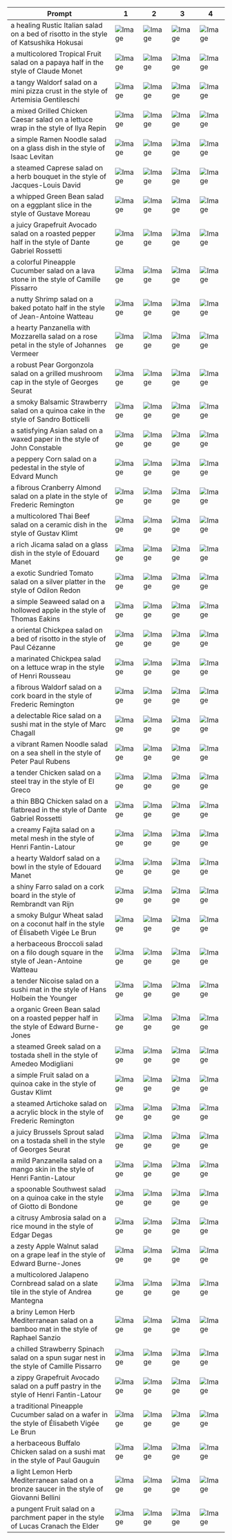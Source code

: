 | Prompt | 1 | 2 | 3 | 4 |
|-|-|-|-|-|
| a healing Rustic Italian salad on a bed of risotto in the style of Katsushika Hokusai | ![Image](https://salad-benchmark-public-assets.s3.us-east-2.amazonaws.com/sdxl/e8084e38-63ae-4193-9679-548e57397d73-0.jpg) | ![Image](https://salad-benchmark-public-assets.s3.us-east-2.amazonaws.com/sdxl/e8084e38-63ae-4193-9679-548e57397d73-1.jpg) | ![Image](https://salad-benchmark-public-assets.s3.us-east-2.amazonaws.com/sdxl/e8084e38-63ae-4193-9679-548e57397d73-2.jpg) | ![Image](https://salad-benchmark-public-assets.s3.us-east-2.amazonaws.com/sdxl/e8084e38-63ae-4193-9679-548e57397d73-3.jpg) |
| a multicolored Tropical Fruit salad on a papaya half in the style of Claude Monet | ![Image](https://salad-benchmark-public-assets.s3.us-east-2.amazonaws.com/sdxl/2128866f-769f-44a1-9f1a-23648eaf1528-0.jpg) | ![Image](https://salad-benchmark-public-assets.s3.us-east-2.amazonaws.com/sdxl/2128866f-769f-44a1-9f1a-23648eaf1528-1.jpg) | ![Image](https://salad-benchmark-public-assets.s3.us-east-2.amazonaws.com/sdxl/2128866f-769f-44a1-9f1a-23648eaf1528-2.jpg) | ![Image](https://salad-benchmark-public-assets.s3.us-east-2.amazonaws.com/sdxl/2128866f-769f-44a1-9f1a-23648eaf1528-3.jpg) |
| a tangy Waldorf salad on a mini pizza crust in the style of Artemisia Gentileschi | ![Image](https://salad-benchmark-public-assets.s3.us-east-2.amazonaws.com/sdxl/80bf41a0-9c83-46c1-980a-757f3e823797-0.jpg) | ![Image](https://salad-benchmark-public-assets.s3.us-east-2.amazonaws.com/sdxl/80bf41a0-9c83-46c1-980a-757f3e823797-1.jpg) | ![Image](https://salad-benchmark-public-assets.s3.us-east-2.amazonaws.com/sdxl/80bf41a0-9c83-46c1-980a-757f3e823797-2.jpg) | ![Image](https://salad-benchmark-public-assets.s3.us-east-2.amazonaws.com/sdxl/80bf41a0-9c83-46c1-980a-757f3e823797-3.jpg) |
| a mixed Grilled Chicken Caesar salad on a lettuce wrap in the style of Ilya Repin | ![Image](https://salad-benchmark-public-assets.s3.us-east-2.amazonaws.com/sdxl/7bbbc520-bab7-4dfd-a879-d59388a2a423-0.jpg) | ![Image](https://salad-benchmark-public-assets.s3.us-east-2.amazonaws.com/sdxl/7bbbc520-bab7-4dfd-a879-d59388a2a423-1.jpg) | ![Image](https://salad-benchmark-public-assets.s3.us-east-2.amazonaws.com/sdxl/7bbbc520-bab7-4dfd-a879-d59388a2a423-2.jpg) | ![Image](https://salad-benchmark-public-assets.s3.us-east-2.amazonaws.com/sdxl/7bbbc520-bab7-4dfd-a879-d59388a2a423-3.jpg) |
| a simple Ramen Noodle salad on a glass dish in the style of Isaac Levitan | ![Image](https://salad-benchmark-public-assets.s3.us-east-2.amazonaws.com/sdxl/2a7f9d22-235f-40f6-952b-d7139cd090a6-0.jpg) | ![Image](https://salad-benchmark-public-assets.s3.us-east-2.amazonaws.com/sdxl/2a7f9d22-235f-40f6-952b-d7139cd090a6-1.jpg) | ![Image](https://salad-benchmark-public-assets.s3.us-east-2.amazonaws.com/sdxl/2a7f9d22-235f-40f6-952b-d7139cd090a6-2.jpg) | ![Image](https://salad-benchmark-public-assets.s3.us-east-2.amazonaws.com/sdxl/2a7f9d22-235f-40f6-952b-d7139cd090a6-3.jpg) |
| a steamed Caprese salad on a herb bouquet in the style of Jacques-Louis David | ![Image](https://salad-benchmark-public-assets.s3.us-east-2.amazonaws.com/sdxl/e8a61b0b-8cb8-49b5-b860-f597617adf6b-0.jpg) | ![Image](https://salad-benchmark-public-assets.s3.us-east-2.amazonaws.com/sdxl/e8a61b0b-8cb8-49b5-b860-f597617adf6b-1.jpg) | ![Image](https://salad-benchmark-public-assets.s3.us-east-2.amazonaws.com/sdxl/e8a61b0b-8cb8-49b5-b860-f597617adf6b-2.jpg) | ![Image](https://salad-benchmark-public-assets.s3.us-east-2.amazonaws.com/sdxl/e8a61b0b-8cb8-49b5-b860-f597617adf6b-3.jpg) |
| a whipped Green Bean salad on a eggplant slice in the style of Gustave Moreau | ![Image](https://salad-benchmark-public-assets.s3.us-east-2.amazonaws.com/sdxl/b0ad777b-e81a-4d13-96ae-5281d0a55081-0.jpg) | ![Image](https://salad-benchmark-public-assets.s3.us-east-2.amazonaws.com/sdxl/b0ad777b-e81a-4d13-96ae-5281d0a55081-1.jpg) | ![Image](https://salad-benchmark-public-assets.s3.us-east-2.amazonaws.com/sdxl/b0ad777b-e81a-4d13-96ae-5281d0a55081-2.jpg) | ![Image](https://salad-benchmark-public-assets.s3.us-east-2.amazonaws.com/sdxl/b0ad777b-e81a-4d13-96ae-5281d0a55081-3.jpg) |
| a juicy Grapefruit Avocado salad on a roasted pepper half in the style of Dante Gabriel Rossetti | ![Image](https://salad-benchmark-public-assets.s3.us-east-2.amazonaws.com/sdxl/fc38c227-04f3-479b-9e56-3c088e622529-0.jpg) | ![Image](https://salad-benchmark-public-assets.s3.us-east-2.amazonaws.com/sdxl/fc38c227-04f3-479b-9e56-3c088e622529-1.jpg) | ![Image](https://salad-benchmark-public-assets.s3.us-east-2.amazonaws.com/sdxl/fc38c227-04f3-479b-9e56-3c088e622529-2.jpg) | ![Image](https://salad-benchmark-public-assets.s3.us-east-2.amazonaws.com/sdxl/fc38c227-04f3-479b-9e56-3c088e622529-3.jpg) |
| a colorful Pineapple Cucumber salad on a lava stone in the style of Camille Pissarro | ![Image](https://salad-benchmark-public-assets.s3.us-east-2.amazonaws.com/sdxl/0a5d767c-3be2-4b05-ab80-2be496cd4fcf-0.jpg) | ![Image](https://salad-benchmark-public-assets.s3.us-east-2.amazonaws.com/sdxl/0a5d767c-3be2-4b05-ab80-2be496cd4fcf-1.jpg) | ![Image](https://salad-benchmark-public-assets.s3.us-east-2.amazonaws.com/sdxl/0a5d767c-3be2-4b05-ab80-2be496cd4fcf-2.jpg) | ![Image](https://salad-benchmark-public-assets.s3.us-east-2.amazonaws.com/sdxl/0a5d767c-3be2-4b05-ab80-2be496cd4fcf-3.jpg) |
| a nutty Shrimp salad on a baked potato half in the style of Jean-Antoine Watteau | ![Image](https://salad-benchmark-public-assets.s3.us-east-2.amazonaws.com/sdxl/da64ccef-a80d-4eb7-ba9c-da934c224b13-0.jpg) | ![Image](https://salad-benchmark-public-assets.s3.us-east-2.amazonaws.com/sdxl/da64ccef-a80d-4eb7-ba9c-da934c224b13-1.jpg) | ![Image](https://salad-benchmark-public-assets.s3.us-east-2.amazonaws.com/sdxl/da64ccef-a80d-4eb7-ba9c-da934c224b13-2.jpg) | ![Image](https://salad-benchmark-public-assets.s3.us-east-2.amazonaws.com/sdxl/da64ccef-a80d-4eb7-ba9c-da934c224b13-3.jpg) |
| a hearty Panzanella with Mozzarella salad on a rose petal in the style of Johannes Vermeer | ![Image](https://salad-benchmark-public-assets.s3.us-east-2.amazonaws.com/sdxl/9bf16bb9-429f-403a-88e7-d5ec8047f986-0.jpg) | ![Image](https://salad-benchmark-public-assets.s3.us-east-2.amazonaws.com/sdxl/9bf16bb9-429f-403a-88e7-d5ec8047f986-1.jpg) | ![Image](https://salad-benchmark-public-assets.s3.us-east-2.amazonaws.com/sdxl/9bf16bb9-429f-403a-88e7-d5ec8047f986-2.jpg) | ![Image](https://salad-benchmark-public-assets.s3.us-east-2.amazonaws.com/sdxl/9bf16bb9-429f-403a-88e7-d5ec8047f986-3.jpg) |
| a robust Pear Gorgonzola salad on a grilled mushroom cap in the style of Georges Seurat | ![Image](https://salad-benchmark-public-assets.s3.us-east-2.amazonaws.com/sdxl/9481e5b3-005d-4269-802a-b6496159cc34-0.jpg) | ![Image](https://salad-benchmark-public-assets.s3.us-east-2.amazonaws.com/sdxl/9481e5b3-005d-4269-802a-b6496159cc34-1.jpg) | ![Image](https://salad-benchmark-public-assets.s3.us-east-2.amazonaws.com/sdxl/9481e5b3-005d-4269-802a-b6496159cc34-2.jpg) | ![Image](https://salad-benchmark-public-assets.s3.us-east-2.amazonaws.com/sdxl/9481e5b3-005d-4269-802a-b6496159cc34-3.jpg) |
| a smoky Balsamic Strawberry salad on a quinoa cake in the style of Sandro Botticelli | ![Image](https://salad-benchmark-public-assets.s3.us-east-2.amazonaws.com/sdxl/19675e3a-2a51-4452-91d3-af05afd5b9ae-0.jpg) | ![Image](https://salad-benchmark-public-assets.s3.us-east-2.amazonaws.com/sdxl/19675e3a-2a51-4452-91d3-af05afd5b9ae-1.jpg) | ![Image](https://salad-benchmark-public-assets.s3.us-east-2.amazonaws.com/sdxl/19675e3a-2a51-4452-91d3-af05afd5b9ae-2.jpg) | ![Image](https://salad-benchmark-public-assets.s3.us-east-2.amazonaws.com/sdxl/19675e3a-2a51-4452-91d3-af05afd5b9ae-3.jpg) |
| a satisfying Asian salad on a waxed paper in the style of John Constable | ![Image](https://salad-benchmark-public-assets.s3.us-east-2.amazonaws.com/sdxl/76de8dea-2c2a-4c46-a5a7-e7dba61a738a-0.jpg) | ![Image](https://salad-benchmark-public-assets.s3.us-east-2.amazonaws.com/sdxl/76de8dea-2c2a-4c46-a5a7-e7dba61a738a-1.jpg) | ![Image](https://salad-benchmark-public-assets.s3.us-east-2.amazonaws.com/sdxl/76de8dea-2c2a-4c46-a5a7-e7dba61a738a-2.jpg) | ![Image](https://salad-benchmark-public-assets.s3.us-east-2.amazonaws.com/sdxl/76de8dea-2c2a-4c46-a5a7-e7dba61a738a-3.jpg) |
| a peppery Corn salad on a pedestal in the style of Edvard Munch | ![Image](https://salad-benchmark-public-assets.s3.us-east-2.amazonaws.com/sdxl/d64ea848-9c95-4ec6-ba09-89f6ee6ef42b-0.jpg) | ![Image](https://salad-benchmark-public-assets.s3.us-east-2.amazonaws.com/sdxl/d64ea848-9c95-4ec6-ba09-89f6ee6ef42b-1.jpg) | ![Image](https://salad-benchmark-public-assets.s3.us-east-2.amazonaws.com/sdxl/d64ea848-9c95-4ec6-ba09-89f6ee6ef42b-2.jpg) | ![Image](https://salad-benchmark-public-assets.s3.us-east-2.amazonaws.com/sdxl/d64ea848-9c95-4ec6-ba09-89f6ee6ef42b-3.jpg) |
| a fibrous Cranberry Almond salad on a plate in the style of Frederic Remington | ![Image](https://salad-benchmark-public-assets.s3.us-east-2.amazonaws.com/sdxl/5ea9e7de-04e4-4443-bc80-21fba36df36d-0.jpg) | ![Image](https://salad-benchmark-public-assets.s3.us-east-2.amazonaws.com/sdxl/5ea9e7de-04e4-4443-bc80-21fba36df36d-1.jpg) | ![Image](https://salad-benchmark-public-assets.s3.us-east-2.amazonaws.com/sdxl/5ea9e7de-04e4-4443-bc80-21fba36df36d-2.jpg) | ![Image](https://salad-benchmark-public-assets.s3.us-east-2.amazonaws.com/sdxl/5ea9e7de-04e4-4443-bc80-21fba36df36d-3.jpg) |
| a multicolored Thai Beef salad on a ceramic dish in the style of Gustav Klimt | ![Image](https://salad-benchmark-public-assets.s3.us-east-2.amazonaws.com/sdxl/daa5e750-0506-4eed-91a4-a109ac013a48-0.jpg) | ![Image](https://salad-benchmark-public-assets.s3.us-east-2.amazonaws.com/sdxl/daa5e750-0506-4eed-91a4-a109ac013a48-1.jpg) | ![Image](https://salad-benchmark-public-assets.s3.us-east-2.amazonaws.com/sdxl/daa5e750-0506-4eed-91a4-a109ac013a48-2.jpg) | ![Image](https://salad-benchmark-public-assets.s3.us-east-2.amazonaws.com/sdxl/daa5e750-0506-4eed-91a4-a109ac013a48-3.jpg) |
| a rich Jicama salad on a glass dish in the style of Edouard Manet | ![Image](https://salad-benchmark-public-assets.s3.us-east-2.amazonaws.com/sdxl/b435a1c6-60a4-4554-bc80-77a58bfb3b9e-0.jpg) | ![Image](https://salad-benchmark-public-assets.s3.us-east-2.amazonaws.com/sdxl/b435a1c6-60a4-4554-bc80-77a58bfb3b9e-1.jpg) | ![Image](https://salad-benchmark-public-assets.s3.us-east-2.amazonaws.com/sdxl/b435a1c6-60a4-4554-bc80-77a58bfb3b9e-2.jpg) | ![Image](https://salad-benchmark-public-assets.s3.us-east-2.amazonaws.com/sdxl/b435a1c6-60a4-4554-bc80-77a58bfb3b9e-3.jpg) |
| a exotic Sundried Tomato salad on a silver platter in the style of Odilon Redon | ![Image](https://salad-benchmark-public-assets.s3.us-east-2.amazonaws.com/sdxl/71a7dcda-f1bc-44e9-814a-2d733a5a3eee-0.jpg) | ![Image](https://salad-benchmark-public-assets.s3.us-east-2.amazonaws.com/sdxl/71a7dcda-f1bc-44e9-814a-2d733a5a3eee-1.jpg) | ![Image](https://salad-benchmark-public-assets.s3.us-east-2.amazonaws.com/sdxl/71a7dcda-f1bc-44e9-814a-2d733a5a3eee-2.jpg) | ![Image](https://salad-benchmark-public-assets.s3.us-east-2.amazonaws.com/sdxl/71a7dcda-f1bc-44e9-814a-2d733a5a3eee-3.jpg) |
| a simple Seaweed salad on a hollowed apple in the style of Thomas Eakins | ![Image](https://salad-benchmark-public-assets.s3.us-east-2.amazonaws.com/sdxl/a7e77b89-669e-4000-8344-15ea4e8ce145-0.jpg) | ![Image](https://salad-benchmark-public-assets.s3.us-east-2.amazonaws.com/sdxl/a7e77b89-669e-4000-8344-15ea4e8ce145-1.jpg) | ![Image](https://salad-benchmark-public-assets.s3.us-east-2.amazonaws.com/sdxl/a7e77b89-669e-4000-8344-15ea4e8ce145-2.jpg) | ![Image](https://salad-benchmark-public-assets.s3.us-east-2.amazonaws.com/sdxl/a7e77b89-669e-4000-8344-15ea4e8ce145-3.jpg) |
| a oriental Chickpea salad on a bed of risotto in the style of Paul Cézanne | ![Image](https://salad-benchmark-public-assets.s3.us-east-2.amazonaws.com/sdxl/9de3ddfa-a2bc-4eaa-991c-a2a83c58384e-0.jpg) | ![Image](https://salad-benchmark-public-assets.s3.us-east-2.amazonaws.com/sdxl/9de3ddfa-a2bc-4eaa-991c-a2a83c58384e-1.jpg) | ![Image](https://salad-benchmark-public-assets.s3.us-east-2.amazonaws.com/sdxl/9de3ddfa-a2bc-4eaa-991c-a2a83c58384e-2.jpg) | ![Image](https://salad-benchmark-public-assets.s3.us-east-2.amazonaws.com/sdxl/9de3ddfa-a2bc-4eaa-991c-a2a83c58384e-3.jpg) |
| a marinated Chickpea salad on a lettuce wrap in the style of Henri Rousseau | ![Image](https://salad-benchmark-public-assets.s3.us-east-2.amazonaws.com/sdxl/5a4a5b18-8831-4266-bce2-dd2881b7ecff-0.jpg) | ![Image](https://salad-benchmark-public-assets.s3.us-east-2.amazonaws.com/sdxl/5a4a5b18-8831-4266-bce2-dd2881b7ecff-1.jpg) | ![Image](https://salad-benchmark-public-assets.s3.us-east-2.amazonaws.com/sdxl/5a4a5b18-8831-4266-bce2-dd2881b7ecff-2.jpg) | ![Image](https://salad-benchmark-public-assets.s3.us-east-2.amazonaws.com/sdxl/5a4a5b18-8831-4266-bce2-dd2881b7ecff-3.jpg) |
| a fibrous Waldorf salad on a cork board in the style of Frederic Remington | ![Image](https://salad-benchmark-public-assets.s3.us-east-2.amazonaws.com/sdxl/ff68d431-a358-47f7-9275-9668d0e8fa20-0.jpg) | ![Image](https://salad-benchmark-public-assets.s3.us-east-2.amazonaws.com/sdxl/ff68d431-a358-47f7-9275-9668d0e8fa20-1.jpg) | ![Image](https://salad-benchmark-public-assets.s3.us-east-2.amazonaws.com/sdxl/ff68d431-a358-47f7-9275-9668d0e8fa20-2.jpg) | ![Image](https://salad-benchmark-public-assets.s3.us-east-2.amazonaws.com/sdxl/ff68d431-a358-47f7-9275-9668d0e8fa20-3.jpg) |
| a delectable Rice salad on a sushi mat in the style of Marc Chagall | ![Image](https://salad-benchmark-public-assets.s3.us-east-2.amazonaws.com/sdxl/dbd13767-c0f3-4cce-9494-cec8f82674e3-0.jpg) | ![Image](https://salad-benchmark-public-assets.s3.us-east-2.amazonaws.com/sdxl/dbd13767-c0f3-4cce-9494-cec8f82674e3-1.jpg) | ![Image](https://salad-benchmark-public-assets.s3.us-east-2.amazonaws.com/sdxl/dbd13767-c0f3-4cce-9494-cec8f82674e3-2.jpg) | ![Image](https://salad-benchmark-public-assets.s3.us-east-2.amazonaws.com/sdxl/dbd13767-c0f3-4cce-9494-cec8f82674e3-3.jpg) |
| a vibrant Ramen Noodle salad on a sea shell in the style of Peter Paul Rubens | ![Image](https://salad-benchmark-public-assets.s3.us-east-2.amazonaws.com/sdxl/c569da44-b65e-4ff8-b029-11256eac3630-0.jpg) | ![Image](https://salad-benchmark-public-assets.s3.us-east-2.amazonaws.com/sdxl/c569da44-b65e-4ff8-b029-11256eac3630-1.jpg) | ![Image](https://salad-benchmark-public-assets.s3.us-east-2.amazonaws.com/sdxl/c569da44-b65e-4ff8-b029-11256eac3630-2.jpg) | ![Image](https://salad-benchmark-public-assets.s3.us-east-2.amazonaws.com/sdxl/c569da44-b65e-4ff8-b029-11256eac3630-3.jpg) |
| a tender Chicken salad on a steel tray in the style of El Greco | ![Image](https://salad-benchmark-public-assets.s3.us-east-2.amazonaws.com/sdxl/129de483-4bf4-4048-85aa-bdf9f184ca2d-0.jpg) | ![Image](https://salad-benchmark-public-assets.s3.us-east-2.amazonaws.com/sdxl/129de483-4bf4-4048-85aa-bdf9f184ca2d-1.jpg) | ![Image](https://salad-benchmark-public-assets.s3.us-east-2.amazonaws.com/sdxl/129de483-4bf4-4048-85aa-bdf9f184ca2d-2.jpg) | ![Image](https://salad-benchmark-public-assets.s3.us-east-2.amazonaws.com/sdxl/129de483-4bf4-4048-85aa-bdf9f184ca2d-3.jpg) |
| a thin BBQ Chicken salad on a flatbread in the style of Dante Gabriel Rossetti | ![Image](https://salad-benchmark-public-assets.s3.us-east-2.amazonaws.com/sdxl/916d07d0-559c-4227-ad49-4c49294ad47b-0.jpg) | ![Image](https://salad-benchmark-public-assets.s3.us-east-2.amazonaws.com/sdxl/916d07d0-559c-4227-ad49-4c49294ad47b-1.jpg) | ![Image](https://salad-benchmark-public-assets.s3.us-east-2.amazonaws.com/sdxl/916d07d0-559c-4227-ad49-4c49294ad47b-2.jpg) | ![Image](https://salad-benchmark-public-assets.s3.us-east-2.amazonaws.com/sdxl/916d07d0-559c-4227-ad49-4c49294ad47b-3.jpg) |
| a creamy Fajita salad on a metal mesh in the style of Henri Fantin-Latour | ![Image](https://salad-benchmark-public-assets.s3.us-east-2.amazonaws.com/sdxl/37e18670-2008-448a-9eb9-45635c89ab59-0.jpg) | ![Image](https://salad-benchmark-public-assets.s3.us-east-2.amazonaws.com/sdxl/37e18670-2008-448a-9eb9-45635c89ab59-1.jpg) | ![Image](https://salad-benchmark-public-assets.s3.us-east-2.amazonaws.com/sdxl/37e18670-2008-448a-9eb9-45635c89ab59-2.jpg) | ![Image](https://salad-benchmark-public-assets.s3.us-east-2.amazonaws.com/sdxl/37e18670-2008-448a-9eb9-45635c89ab59-3.jpg) |
| a hearty Waldorf salad on a bowl in the style of Edouard Manet | ![Image](https://salad-benchmark-public-assets.s3.us-east-2.amazonaws.com/sdxl/ac692be9-beab-4d97-b6fb-fb672fedeed2-0.jpg) | ![Image](https://salad-benchmark-public-assets.s3.us-east-2.amazonaws.com/sdxl/ac692be9-beab-4d97-b6fb-fb672fedeed2-1.jpg) | ![Image](https://salad-benchmark-public-assets.s3.us-east-2.amazonaws.com/sdxl/ac692be9-beab-4d97-b6fb-fb672fedeed2-2.jpg) | ![Image](https://salad-benchmark-public-assets.s3.us-east-2.amazonaws.com/sdxl/ac692be9-beab-4d97-b6fb-fb672fedeed2-3.jpg) |
| a shiny Farro salad on a cork board in the style of Rembrandt van Rijn | ![Image](https://salad-benchmark-public-assets.s3.us-east-2.amazonaws.com/sdxl/9e2af522-b5db-417f-b470-fa17683dbd6c-0.jpg) | ![Image](https://salad-benchmark-public-assets.s3.us-east-2.amazonaws.com/sdxl/9e2af522-b5db-417f-b470-fa17683dbd6c-1.jpg) | ![Image](https://salad-benchmark-public-assets.s3.us-east-2.amazonaws.com/sdxl/9e2af522-b5db-417f-b470-fa17683dbd6c-2.jpg) | ![Image](https://salad-benchmark-public-assets.s3.us-east-2.amazonaws.com/sdxl/9e2af522-b5db-417f-b470-fa17683dbd6c-3.jpg) |
| a smoky Bulgur Wheat salad on a coconut half in the style of Élisabeth Vigée Le Brun | ![Image](https://salad-benchmark-public-assets.s3.us-east-2.amazonaws.com/sdxl/ea580d9c-51ea-4cfb-b591-3f17f0d4b11e-0.jpg) | ![Image](https://salad-benchmark-public-assets.s3.us-east-2.amazonaws.com/sdxl/ea580d9c-51ea-4cfb-b591-3f17f0d4b11e-1.jpg) | ![Image](https://salad-benchmark-public-assets.s3.us-east-2.amazonaws.com/sdxl/ea580d9c-51ea-4cfb-b591-3f17f0d4b11e-2.jpg) | ![Image](https://salad-benchmark-public-assets.s3.us-east-2.amazonaws.com/sdxl/ea580d9c-51ea-4cfb-b591-3f17f0d4b11e-3.jpg) |
| a herbaceous Broccoli salad on a filo dough square in the style of Jean-Antoine Watteau | ![Image](https://salad-benchmark-public-assets.s3.us-east-2.amazonaws.com/sdxl/ff0e7792-56bc-48d8-b739-d95038d308b7-0.jpg) | ![Image](https://salad-benchmark-public-assets.s3.us-east-2.amazonaws.com/sdxl/ff0e7792-56bc-48d8-b739-d95038d308b7-1.jpg) | ![Image](https://salad-benchmark-public-assets.s3.us-east-2.amazonaws.com/sdxl/ff0e7792-56bc-48d8-b739-d95038d308b7-2.jpg) | ![Image](https://salad-benchmark-public-assets.s3.us-east-2.amazonaws.com/sdxl/ff0e7792-56bc-48d8-b739-d95038d308b7-3.jpg) |
| a tender Nicoise salad on a sushi mat in the style of Hans Holbein the Younger | ![Image](https://salad-benchmark-public-assets.s3.us-east-2.amazonaws.com/sdxl/50eae992-fa8f-462f-8090-aed8ce681841-0.jpg) | ![Image](https://salad-benchmark-public-assets.s3.us-east-2.amazonaws.com/sdxl/50eae992-fa8f-462f-8090-aed8ce681841-1.jpg) | ![Image](https://salad-benchmark-public-assets.s3.us-east-2.amazonaws.com/sdxl/50eae992-fa8f-462f-8090-aed8ce681841-2.jpg) | ![Image](https://salad-benchmark-public-assets.s3.us-east-2.amazonaws.com/sdxl/50eae992-fa8f-462f-8090-aed8ce681841-3.jpg) |
| a organic Green Bean salad on a roasted pepper half in the style of Edward Burne-Jones | ![Image](https://salad-benchmark-public-assets.s3.us-east-2.amazonaws.com/sdxl/fc9e7174-99ca-42af-9d5a-575568bef9af-0.jpg) | ![Image](https://salad-benchmark-public-assets.s3.us-east-2.amazonaws.com/sdxl/fc9e7174-99ca-42af-9d5a-575568bef9af-1.jpg) | ![Image](https://salad-benchmark-public-assets.s3.us-east-2.amazonaws.com/sdxl/fc9e7174-99ca-42af-9d5a-575568bef9af-2.jpg) | ![Image](https://salad-benchmark-public-assets.s3.us-east-2.amazonaws.com/sdxl/fc9e7174-99ca-42af-9d5a-575568bef9af-3.jpg) |
| a steamed Greek salad on a tostada shell in the style of Amedeo Modigliani | ![Image](https://salad-benchmark-public-assets.s3.us-east-2.amazonaws.com/sdxl/013d1c2e-cb5a-4156-a3d7-7d9bc3a6f941-0.jpg) | ![Image](https://salad-benchmark-public-assets.s3.us-east-2.amazonaws.com/sdxl/013d1c2e-cb5a-4156-a3d7-7d9bc3a6f941-1.jpg) | ![Image](https://salad-benchmark-public-assets.s3.us-east-2.amazonaws.com/sdxl/013d1c2e-cb5a-4156-a3d7-7d9bc3a6f941-2.jpg) | ![Image](https://salad-benchmark-public-assets.s3.us-east-2.amazonaws.com/sdxl/013d1c2e-cb5a-4156-a3d7-7d9bc3a6f941-3.jpg) |
| a simple Fruit salad on a quinoa cake in the style of Gustav Klimt | ![Image](https://salad-benchmark-public-assets.s3.us-east-2.amazonaws.com/sdxl/ca813cfb-7f0f-40b1-afa1-d0ae15113064-0.jpg) | ![Image](https://salad-benchmark-public-assets.s3.us-east-2.amazonaws.com/sdxl/ca813cfb-7f0f-40b1-afa1-d0ae15113064-1.jpg) | ![Image](https://salad-benchmark-public-assets.s3.us-east-2.amazonaws.com/sdxl/ca813cfb-7f0f-40b1-afa1-d0ae15113064-2.jpg) | ![Image](https://salad-benchmark-public-assets.s3.us-east-2.amazonaws.com/sdxl/ca813cfb-7f0f-40b1-afa1-d0ae15113064-3.jpg) |
| a steamed Artichoke salad on a acrylic block in the style of Frederic Remington | ![Image](https://salad-benchmark-public-assets.s3.us-east-2.amazonaws.com/sdxl/105e804a-39e7-4689-a4ec-6bd0e6ff32fc-0.jpg) | ![Image](https://salad-benchmark-public-assets.s3.us-east-2.amazonaws.com/sdxl/105e804a-39e7-4689-a4ec-6bd0e6ff32fc-1.jpg) | ![Image](https://salad-benchmark-public-assets.s3.us-east-2.amazonaws.com/sdxl/105e804a-39e7-4689-a4ec-6bd0e6ff32fc-2.jpg) | ![Image](https://salad-benchmark-public-assets.s3.us-east-2.amazonaws.com/sdxl/105e804a-39e7-4689-a4ec-6bd0e6ff32fc-3.jpg) |
| a juicy Brussels Sprout salad on a tostada shell in the style of Georges Seurat | ![Image](https://salad-benchmark-public-assets.s3.us-east-2.amazonaws.com/sdxl/70a55f66-6a99-4f41-988a-bf69ffca1d24-0.jpg) | ![Image](https://salad-benchmark-public-assets.s3.us-east-2.amazonaws.com/sdxl/70a55f66-6a99-4f41-988a-bf69ffca1d24-1.jpg) | ![Image](https://salad-benchmark-public-assets.s3.us-east-2.amazonaws.com/sdxl/70a55f66-6a99-4f41-988a-bf69ffca1d24-2.jpg) | ![Image](https://salad-benchmark-public-assets.s3.us-east-2.amazonaws.com/sdxl/70a55f66-6a99-4f41-988a-bf69ffca1d24-3.jpg) |
| a mild Panzanella salad on a mango skin in the style of Henri Fantin-Latour | ![Image](https://salad-benchmark-public-assets.s3.us-east-2.amazonaws.com/sdxl/ee624f60-e888-4384-9d7f-cc9f93892966-0.jpg) | ![Image](https://salad-benchmark-public-assets.s3.us-east-2.amazonaws.com/sdxl/ee624f60-e888-4384-9d7f-cc9f93892966-1.jpg) | ![Image](https://salad-benchmark-public-assets.s3.us-east-2.amazonaws.com/sdxl/ee624f60-e888-4384-9d7f-cc9f93892966-2.jpg) | ![Image](https://salad-benchmark-public-assets.s3.us-east-2.amazonaws.com/sdxl/ee624f60-e888-4384-9d7f-cc9f93892966-3.jpg) |
| a spoonable Southwest salad on a quinoa cake in the style of Giotto di Bondone | ![Image](https://salad-benchmark-public-assets.s3.us-east-2.amazonaws.com/sdxl/d7fcd8fc-05f4-41bb-8bfb-2909c8ac68d1-0.jpg) | ![Image](https://salad-benchmark-public-assets.s3.us-east-2.amazonaws.com/sdxl/d7fcd8fc-05f4-41bb-8bfb-2909c8ac68d1-1.jpg) | ![Image](https://salad-benchmark-public-assets.s3.us-east-2.amazonaws.com/sdxl/d7fcd8fc-05f4-41bb-8bfb-2909c8ac68d1-2.jpg) | ![Image](https://salad-benchmark-public-assets.s3.us-east-2.amazonaws.com/sdxl/d7fcd8fc-05f4-41bb-8bfb-2909c8ac68d1-3.jpg) |
| a citrusy Ambrosia salad on a rice mound in the style of Edgar Degas | ![Image](https://salad-benchmark-public-assets.s3.us-east-2.amazonaws.com/sdxl/1f3bebe4-00fa-4c27-b9ee-5933ecd01355-0.jpg) | ![Image](https://salad-benchmark-public-assets.s3.us-east-2.amazonaws.com/sdxl/1f3bebe4-00fa-4c27-b9ee-5933ecd01355-1.jpg) | ![Image](https://salad-benchmark-public-assets.s3.us-east-2.amazonaws.com/sdxl/1f3bebe4-00fa-4c27-b9ee-5933ecd01355-2.jpg) | ![Image](https://salad-benchmark-public-assets.s3.us-east-2.amazonaws.com/sdxl/1f3bebe4-00fa-4c27-b9ee-5933ecd01355-3.jpg) |
| a zesty Apple Walnut salad on a grape leaf in the style of Edward Burne-Jones | ![Image](https://salad-benchmark-public-assets.s3.us-east-2.amazonaws.com/sdxl/260ea650-1396-4633-a58f-512f516dfbae-0.jpg) | ![Image](https://salad-benchmark-public-assets.s3.us-east-2.amazonaws.com/sdxl/260ea650-1396-4633-a58f-512f516dfbae-1.jpg) | ![Image](https://salad-benchmark-public-assets.s3.us-east-2.amazonaws.com/sdxl/260ea650-1396-4633-a58f-512f516dfbae-2.jpg) | ![Image](https://salad-benchmark-public-assets.s3.us-east-2.amazonaws.com/sdxl/260ea650-1396-4633-a58f-512f516dfbae-3.jpg) |
| a multicolored Jalapeno Cornbread salad on a slate tile in the style of Andrea Mantegna | ![Image](https://salad-benchmark-public-assets.s3.us-east-2.amazonaws.com/sdxl/01a59284-0218-42eb-9ba0-0a00eb96e7e5-0.jpg) | ![Image](https://salad-benchmark-public-assets.s3.us-east-2.amazonaws.com/sdxl/01a59284-0218-42eb-9ba0-0a00eb96e7e5-1.jpg) | ![Image](https://salad-benchmark-public-assets.s3.us-east-2.amazonaws.com/sdxl/01a59284-0218-42eb-9ba0-0a00eb96e7e5-2.jpg) | ![Image](https://salad-benchmark-public-assets.s3.us-east-2.amazonaws.com/sdxl/01a59284-0218-42eb-9ba0-0a00eb96e7e5-3.jpg) |
| a briny Lemon Herb Mediterranean salad on a bamboo mat in the style of Raphael Sanzio | ![Image](https://salad-benchmark-public-assets.s3.us-east-2.amazonaws.com/sdxl/4d37efd1-ddfc-4c28-b78c-2a4aff76ecd8-0.jpg) | ![Image](https://salad-benchmark-public-assets.s3.us-east-2.amazonaws.com/sdxl/4d37efd1-ddfc-4c28-b78c-2a4aff76ecd8-1.jpg) | ![Image](https://salad-benchmark-public-assets.s3.us-east-2.amazonaws.com/sdxl/4d37efd1-ddfc-4c28-b78c-2a4aff76ecd8-2.jpg) | ![Image](https://salad-benchmark-public-assets.s3.us-east-2.amazonaws.com/sdxl/4d37efd1-ddfc-4c28-b78c-2a4aff76ecd8-3.jpg) |
| a chilled Strawberry Spinach salad on a spun sugar nest in the style of Camille Pissarro | ![Image](https://salad-benchmark-public-assets.s3.us-east-2.amazonaws.com/sdxl/0a42cac6-24d5-4c17-9097-cd071b65d222-0.jpg) | ![Image](https://salad-benchmark-public-assets.s3.us-east-2.amazonaws.com/sdxl/0a42cac6-24d5-4c17-9097-cd071b65d222-1.jpg) | ![Image](https://salad-benchmark-public-assets.s3.us-east-2.amazonaws.com/sdxl/0a42cac6-24d5-4c17-9097-cd071b65d222-2.jpg) | ![Image](https://salad-benchmark-public-assets.s3.us-east-2.amazonaws.com/sdxl/0a42cac6-24d5-4c17-9097-cd071b65d222-3.jpg) |
| a zippy Grapefruit Avocado salad on a puff pastry in the style of Henri Fantin-Latour | ![Image](https://salad-benchmark-public-assets.s3.us-east-2.amazonaws.com/sdxl/87b4bec3-4184-4871-acbe-25398d88c231-0.jpg) | ![Image](https://salad-benchmark-public-assets.s3.us-east-2.amazonaws.com/sdxl/87b4bec3-4184-4871-acbe-25398d88c231-1.jpg) | ![Image](https://salad-benchmark-public-assets.s3.us-east-2.amazonaws.com/sdxl/87b4bec3-4184-4871-acbe-25398d88c231-2.jpg) | ![Image](https://salad-benchmark-public-assets.s3.us-east-2.amazonaws.com/sdxl/87b4bec3-4184-4871-acbe-25398d88c231-3.jpg) |
| a traditional Pineapple Cucumber salad on a wafer in the style of Élisabeth Vigée Le Brun | ![Image](https://salad-benchmark-public-assets.s3.us-east-2.amazonaws.com/sdxl/0c5620db-11a2-4086-8a85-447bf08e3e2a-0.jpg) | ![Image](https://salad-benchmark-public-assets.s3.us-east-2.amazonaws.com/sdxl/0c5620db-11a2-4086-8a85-447bf08e3e2a-1.jpg) | ![Image](https://salad-benchmark-public-assets.s3.us-east-2.amazonaws.com/sdxl/0c5620db-11a2-4086-8a85-447bf08e3e2a-2.jpg) | ![Image](https://salad-benchmark-public-assets.s3.us-east-2.amazonaws.com/sdxl/0c5620db-11a2-4086-8a85-447bf08e3e2a-3.jpg) |
| a herbaceous Buffalo Chicken salad on a sushi mat in the style of Paul Gauguin | ![Image](https://salad-benchmark-public-assets.s3.us-east-2.amazonaws.com/sdxl/bd056e30-0740-42af-bd38-f84757434727-0.jpg) | ![Image](https://salad-benchmark-public-assets.s3.us-east-2.amazonaws.com/sdxl/bd056e30-0740-42af-bd38-f84757434727-1.jpg) | ![Image](https://salad-benchmark-public-assets.s3.us-east-2.amazonaws.com/sdxl/bd056e30-0740-42af-bd38-f84757434727-2.jpg) | ![Image](https://salad-benchmark-public-assets.s3.us-east-2.amazonaws.com/sdxl/bd056e30-0740-42af-bd38-f84757434727-3.jpg) |
| a light Lemon Herb Mediterranean salad on a bronze saucer in the style of Giovanni Bellini | ![Image](https://salad-benchmark-public-assets.s3.us-east-2.amazonaws.com/sdxl/2dd65db0-2b76-4ce3-a57c-a3575e88d118-0.jpg) | ![Image](https://salad-benchmark-public-assets.s3.us-east-2.amazonaws.com/sdxl/2dd65db0-2b76-4ce3-a57c-a3575e88d118-1.jpg) | ![Image](https://salad-benchmark-public-assets.s3.us-east-2.amazonaws.com/sdxl/2dd65db0-2b76-4ce3-a57c-a3575e88d118-2.jpg) | ![Image](https://salad-benchmark-public-assets.s3.us-east-2.amazonaws.com/sdxl/2dd65db0-2b76-4ce3-a57c-a3575e88d118-3.jpg) |
| a pungent Fruit salad on a parchment paper in the style of Lucas Cranach the Elder | ![Image](https://salad-benchmark-public-assets.s3.us-east-2.amazonaws.com/sdxl/f94d1717-6025-434b-a59f-92ea105282cd-0.jpg) | ![Image](https://salad-benchmark-public-assets.s3.us-east-2.amazonaws.com/sdxl/f94d1717-6025-434b-a59f-92ea105282cd-1.jpg) | ![Image](https://salad-benchmark-public-assets.s3.us-east-2.amazonaws.com/sdxl/f94d1717-6025-434b-a59f-92ea105282cd-2.jpg) | ![Image](https://salad-benchmark-public-assets.s3.us-east-2.amazonaws.com/sdxl/f94d1717-6025-434b-a59f-92ea105282cd-3.jpg) |
